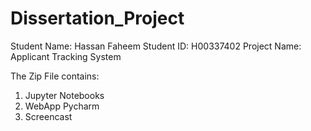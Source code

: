# Dissertation_Project
Student Name: Hassan Faheem
Student ID: H00337402
Project Name: Applicant Tracking System

The Zip File contains:
1. Jupyter Notebooks
2. WebApp Pycharm 
3. Screencast
